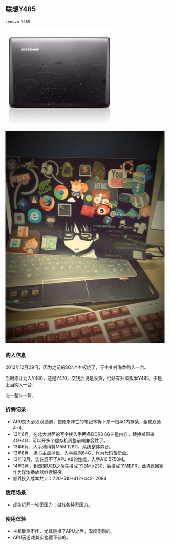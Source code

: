 ## 联想Y485

    Lenovo Y485

![Lenovo Y485](../assets/device/Y485.jpg)

![Lenovo Y485](../assets/device/20130125_IMG_0562.jpg)

### 购入信息

2012年12月09日，因为之前的SONY主板烧了，于中关村海龙购入一台。

当时原计划入Y480，还是Y470，交钱后说是没货，恰好有升级版本Y485，于是上当购入一台...

吃一堑长一智。

### 折腾记录

- APU交火必须双通道，把原来阵亡的笔记本拆下来一根4G内存条，组成双通4+4。
- 13年6月，在北大对面的写字楼入手两条DDR3 8G三星内存，替换掉原来4G+4G，可以开多个虚拟机调整前端兼容性了。
- 13年6月，入手浦科特M5M 128G，系统整体静音。
- 13年8月，担心主盘掉盘，入手威刚64G，作为代码备份盘。
- 13年12月，实在忍不了APU A8的性能，入手A10 5750M。
- 14年3月，到淘宝UED之后先换成了IBM x230，后换成了MBPR，此机器回家作为媒体播放器继续服役。
- 额外投入成本共计：720+510+412+442=2084

### 适用场景

- 虚拟机开一堆无压力；游戏各种无压力。

### 使用体验

- 主机散热不佳，尤其是换了APU之后，温度刚刚的。
- APU玩游戏其实也蛮不错的。